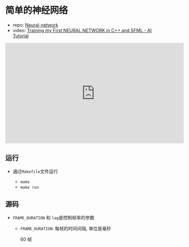 # 简单的神经网络

- repo: [Neural-network](https://github.com/Kofybrek/Neural-network)
- video: [Training my First NEURAL NETWORK in C++ and SFML - AI Tutorial](https://youtu.be/Zrrnqd0rCXg)

<iframe width="560" height="315" src="https://www.youtube.com/embed/Zrrnqd0rCXg" title="YouTube video player" frameborder="0" allow="accelerometer; autoplay; clipboard-write; encrypted-media; gyroscope; picture-in-picture" allowfullscreen></iframe>

## 运行

- 通过`Makefile`文件运行

  - `make`
  - `make run`

## 源码

- `FRAME_DURATION` 和 `lag`是控制帧率的参数

  - `FRAME_DURATION`: 每帧的时间间隔, 单位是毫秒

    60 帧
